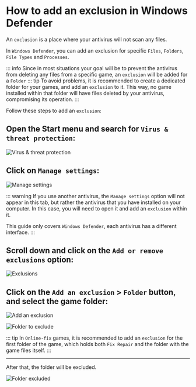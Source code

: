 # How to add an exclusion in Windows Defender

An `exclusion` is a place where your antivirus will not scan any files.

In `Windows Defender`, you can add an exclusion for specific `Files`, `Folders`, `File Types` and `Processes`.

::: info Since in most situations your goal will be to prevent the antivirus from deleting any files from a specific game, an `exclusion` will be added for a `Folder`
::: tip To avoid problems, it is recommended to create a dedicated folder for your games, and add an `exclusion` to it. This way, no game installed within that folder will have files deleted by your antivirus, compromising its operation. 
:::

Follow these steps to add an `exclusion`:

## Open the Start menu and search for `Virus & threat protection`:

![Virus & threat protection](/en/assets/guides/virus-and-threat-protection.png)

## Click on `Manage settings`:

![Manage settings](/en/assets/guides/manage-settings.png)

::: warning If you use another antivirus, the `Manage settings` option will not appear in this tab, but rather the antivirus that you have installed on your computer. In this case, you will need to open it and add an `exclusion` within it.

This guide only covers `Windows Defender`, each antivirus has a different interface. 
:::

## Scroll down and click on the `Add or remove exclusions` option:

![Exclusions](/en/assets/guides/exclusions.png)

## Click on the `Add an exclusion` > `Folder` button, and select the game folder:

![Add an exclusion](/en/assets/guides/adding-exclusion.png)

![Folder to exclude](/en/assets/guides/folder-to-exclude.png)

::: tip In `Online-fix` games, it is recommended to add an `exclusion` for the first folder of the game, which holds both `Fix Repair` and the folder with the game files itself.
:::

___

After that, the folder will be excluded.

![Folder excluded](/en/assets/guides/folder-excluded.png)